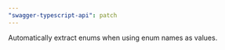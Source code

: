 ```yaml
---
"swagger-typescript-api": patch
---
```


Automatically extract enums when using enum names as values.
